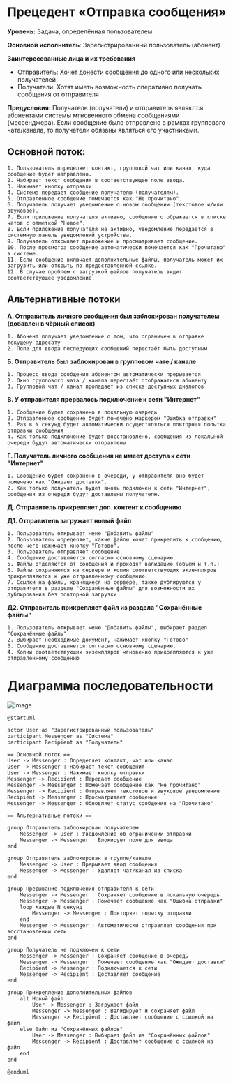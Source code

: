 # Прецедент «Отправка сообщения»
**Уровень:** Задача, определённая пользователем

**Основной исполнитель**: Зарегистрированный пользователь (абонент)

**Заинтересованные лица и их требования**
- Отправитель: Хочет донести сообщения до одного или нескольких получателей
- Получатели: Хотят иметь возможность оперативно получать сообщения от отправителя

**Предусловия:** Получатель (получатели) и отправитель являются абонентами системы мгновенного обмена сообщениями (мессенджера). Если сообщение было отправлено в рамках группового чата/канала, то получатели обязаны являться его участниками.

## **Основной поток**:
```
1. Пользователь определяет контакт, групповой чат или канал, куда сообщение будет направлено.
2. Набирает текст сообщения в соответствующее поле ввода.
3. Нажимает кнопку отправки.
4. Система передает сообщение получателю (получателям).
5. Отправленное сообщение помечается как "Не прочитано".
6. Получатель получает уведомление о новом сообщении (текстовое и/или звуковое).
7. Если приложение получателя активно, сообщение отображается в списке чатов с отметкой "Новое".
8. Если приложение получателя не активно, уведомление передается в системную панель уведомлений устройства.
9. Получатель открывает приложение и просматривает сообщение.
10. После просмотра сообщение автоматически помечается как "Прочитано" в системе.
11. Если сообщение включает дополнительные файлы, получатель может их загрузить или открыть по предоставленной ссылке.
12. В случае проблем с загрузкой файлов получатель видит соответствующее уведомление.
```
## **Альтернативные потоки**

**А. Отправитель личного сообщения был заблокирован получателем (добавлен в чёрный список)**
```
1. Абонент получает уведомление о том, что ограничен в отправке текущему адресату
2. Поле для ввода последующих сообщений перестаёт быть доступным
```
    
**Б. Отправитель был заблокирован в групповом чате / канале**
```
1. Процесс ввода сообщения абонентом автоматически прерывается
2. Окно группового чата / канала перестаёт отображаться абоненту
3. Групповой чат / канал пропадает из списка доступных диалогов
```

**В. У отправителя прервалось подключение к сети "Интернет"**
```
1. Сообщение будет сохранено в локальную очередь
2. Отправленное сообщение будет помечено маркером "Ошибка отправки"
3. Раз в N секунд будет автоматически осуществляться повторная попытка отправки сообщения
4. Как только подключение будет восстановлено, сообщения из локальной очереди будут автоматически отправлены
```

**Г. Получатель личного сообщения не имеет доступа к сети "Интернет"**
```
1. Сообщение будет сохранено в очереди, у отправителя оно будет помечено как "Ожидает доставки".
2. Как только получатель будет вновь подключен к сети "Интернет", сообщения из очереди будут доставлены получателю.
```

**Д. Отправитель прикрепляет доп. контент к сообщению**

**Д1. Отправитель загружает новый файл**
```
1. Пользователь открывает меню "Добавить файлы"
2. Пользователь определяет, какие файлы хочет прикрепить к сообщению, после чего нажимает кнопку "Готово".
3. Пользователь отправляет сообщение.
4. Сообщение доставляется согласно основному сценарию.
5. Файлы отделяются от сообщения и проходят валидацию (объём и т.п.)
6. Файлы сохраняются на сервере и копии соответствующих экземпляров прикрепляеются к уже отправленному сообщению.
7. Ссылки на файлы, хранящиеся на сервере, также дублируются у отправителя в разделе "Сохранённые файлы" для возможности их дублирования без повторной загрузки
```

**Д2. Отправитель прикрепляет файл из раздела "Сохранённые файлы"**
```
1. Пользователь открывает меню "Добавить файлы", выбирает раздел "Сохранённые файлы"
2. Выбирает необходимые документ, нажимает кнопку "Готово"
3. Сообщение доставляется согласно основному сценарию.
4. Копии соответствующих экземпляров мгновенно прикрепляются к уже отправленному сообщению
```


# Диаграмма последовательности

![image](https://github.com/user-attachments/assets/ff7781f2-9c1f-48b9-87a8-3cca37c13a5a)

```plantuml
@startuml

actor User as "Зарегистрированный пользователь"
participant Messenger as "Система"
participant Recipient as "Получатель"

== Основной поток ==
User -> Messenger : Определяет контакт, чат или канал
User -> Messenger : Набирает текст сообщения
User -> Messenger : Нажимает кнопку отправки
Messenger -> Recipient : Передает сообщение
Messenger -> Messenger : Помечает сообщение как "Не прочитано"
Messenger -> Recipient : Отправляет текстовое и звуковое уведомление
Recipient -> Messenger : Просматривает сообщение
Messenger -> Messenger : Обновляет статус сообщения на "Прочитано"

== Альтернативные потоки ==

group Отправитель заблокирован получателем
    Messenger -> User : Уведомление об ограничении отправки
    Messenger -> Messenger : Блокирует поле для ввода
end

group Отправитель заблокирован в группе/канале
    Messenger -> User : Прерывает ввод сообщения
    Messenger -> Messenger : Удаляет чат/канал из списка
end

group Прерывание подключения отправителя к сети
    Messenger -> Messenger : Сохраняет сообщение в локальную очередь
    Messenger -> Messenger : Помечает сообщение как "Ошибка отправки"
    loop Каждые N секунд
        Messenger -> Messenger : Повторяет попытку отправки
    end
    Messenger -> Messenger : Автоматически отправляет сообщения при восстановлении сети
end

group Получатель не подключен к сети
    Messenger -> Messenger : Сохраняет сообщение в очередь
    Messenger -> Messenger : Помечает сообщение как "Ожидает доставки"
    Recipient -> Messenger : Подключается к сети
    Messenger -> Recipient : Доставляет сообщение
end

group Прикрепление дополнительных файлов
    alt Новый файл
        User -> Messenger : Загружает файл
        Messenger -> Messenger : Валидирует и сохраняет файл
        Messenger -> Recipient : Доставляет сообщение с ссылкой на файл
    else Файл из "Сохранённых файлов"
        User -> Messenger : Выбирает файл из "Сохранённых файлов"
        Messenger -> Recipient : Доставляет сообщение с ссылкой на файл
    end
end

@enduml
```
